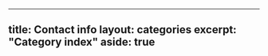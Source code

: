 [//]: # (---)

[//]: # (title: Categories)

[//]: # (layout: categories)

[//]: # (excerpt: "Category index")

[//]: # (aside: true)

[//]: # (---)
---
title: Contact info
layout: categories
excerpt: "Category index"
aside: true
---
